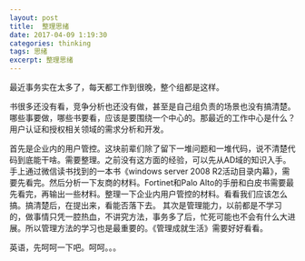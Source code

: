 ```yaml
---
layout: post
title:  整理思绪
date: 2017-04-09 1:19:30
categories: thinking
tags: 思绪
excerpt: 整理思绪
---
```


最近事务实在太多了，每天都工作到很晚，整个组都是这样。

书很多还没有看，竞争分析也还没有做，甚至是自己组负责的场景也没有搞清楚。哪些事要做，哪些书要看，应该是要围绕一个中心的。那最近的工作中心是什么？用户认证和授权相关领域的需求分析和开发。

首先是企业内的用户管控。这块前辈们除了留下一堆问题和一堆代码，说不清楚代码到底能干啥。需要整理。之前没有这方面的经验，可以先从AD域的知识入手。手上通过微信读书找到的一本书《windows server 2008 R2活动目录内幕》，需要先看完。然后分析一下友商的材料。Fortinet和Palo Alto的手册和白皮书需要最先看完，再输出一些材料。整理一下企业内用户管控的材料。看看我们应该怎么搞。搞清楚后，在提出来，看能否落下去。
其次是管理能力，以前都是不学习的，做事情只凭一腔热血，不讲究方法，事务多了后，忙死可能也不会有什么大进展。所以管理方法的学习也是最重要的。《管理成就生活》需要好好看看。

英语，先呵呵一下吧。呵呵。。。




